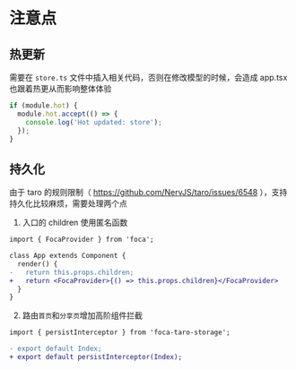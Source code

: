 # 注意点

## 热更新

需要在 `store.ts` 文件中插入相关代码，否则在修改模型的时候，会造成 app.tsx 也跟着热更从而影响整体体验

```typescript
if (module.hot) {
  module.hot.accept(() => {
    console.log('Hot updated: store');
  });
}
```

## 持久化

由于 taro 的规则限制（ https://github.com/NervJS/taro/issues/6548 ），支持持久化比较麻烦，需要处理两个点

1. 入口的 children 使用匿名函数

```diff
import { FocaProvider } from 'foca';

class App extends Component {
  render() {
-   return this.props.children;
+   return <FocaProvider>{() => this.props.children}</FocaProvider>
  }
}
```

2. 路由`首页`和`分享页`增加高阶组件拦截

```diff
import { persistInterceptor } from 'foca-taro-storage';

- export default Index;
+ export default persistInterceptor(Index);
```
